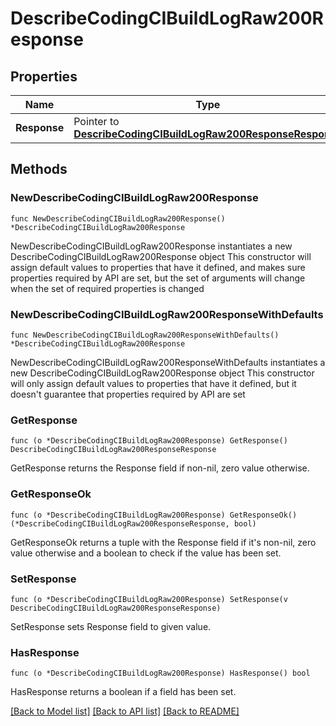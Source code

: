 # DescribeCodingCIBuildLogRaw200Response

## Properties

Name | Type | Description | Notes
------------ | ------------- | ------------- | -------------
**Response** | Pointer to [**DescribeCodingCIBuildLogRaw200ResponseResponse**](DescribeCodingCIBuildLogRaw200ResponseResponse.md) |  | [optional] 

## Methods

### NewDescribeCodingCIBuildLogRaw200Response

`func NewDescribeCodingCIBuildLogRaw200Response() *DescribeCodingCIBuildLogRaw200Response`

NewDescribeCodingCIBuildLogRaw200Response instantiates a new DescribeCodingCIBuildLogRaw200Response object
This constructor will assign default values to properties that have it defined,
and makes sure properties required by API are set, but the set of arguments
will change when the set of required properties is changed

### NewDescribeCodingCIBuildLogRaw200ResponseWithDefaults

`func NewDescribeCodingCIBuildLogRaw200ResponseWithDefaults() *DescribeCodingCIBuildLogRaw200Response`

NewDescribeCodingCIBuildLogRaw200ResponseWithDefaults instantiates a new DescribeCodingCIBuildLogRaw200Response object
This constructor will only assign default values to properties that have it defined,
but it doesn't guarantee that properties required by API are set

### GetResponse

`func (o *DescribeCodingCIBuildLogRaw200Response) GetResponse() DescribeCodingCIBuildLogRaw200ResponseResponse`

GetResponse returns the Response field if non-nil, zero value otherwise.

### GetResponseOk

`func (o *DescribeCodingCIBuildLogRaw200Response) GetResponseOk() (*DescribeCodingCIBuildLogRaw200ResponseResponse, bool)`

GetResponseOk returns a tuple with the Response field if it's non-nil, zero value otherwise
and a boolean to check if the value has been set.

### SetResponse

`func (o *DescribeCodingCIBuildLogRaw200Response) SetResponse(v DescribeCodingCIBuildLogRaw200ResponseResponse)`

SetResponse sets Response field to given value.

### HasResponse

`func (o *DescribeCodingCIBuildLogRaw200Response) HasResponse() bool`

HasResponse returns a boolean if a field has been set.


[[Back to Model list]](../README.md#documentation-for-models) [[Back to API list]](../README.md#documentation-for-api-endpoints) [[Back to README]](../README.md)


